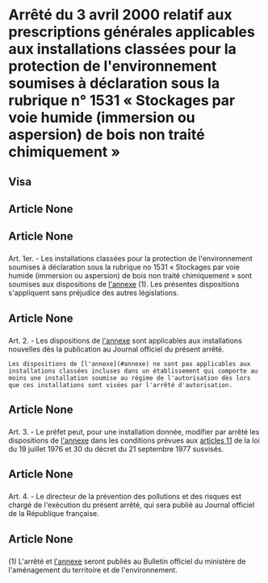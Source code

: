 # Arrêté du 3 avril 2000 relatif aux prescriptions générales applicables aux installations classées pour la protection de l'environnement soumises à déclaration sous la rubrique n° 1531 « Stockages par voie humide (immersion ou aspersion) de bois non traité chimiquement »

## Visa

## Article None

### 



## Article None

### 

Art. 1er. -  Les installations classées pour la protection de l'environnement soumises à déclaration sous la rubrique no 1531 « Stockages par voie humide (immersion ou aspersion) de bois non traité chimiquement » sont soumises aux dispositions de [l'annexe](#annexe) (1). Les présentes dispositions s'appliquent sans préjudice des autres législations.

## Article None

### 

Art. 2. -  Les dispositions de [l'annexe](#annexe) sont applicables aux installations nouvelles dès la publication au Journal officiel du présent arrêté.

    Les dispositions de [l'annexe](#annexe) ne sont pas applicables aux installations classées incluses dans un établissement qui comporte au moins une installation soumise au régime de l'autorisation dès lors que ces installations sont visées par l'arrêté d'autorisation.

## Article None

### 

Art. 3. -  Le préfet peut, pour une installation donnée, modifier par arrêté les dispositions de [l'annexe](#annexe) dans les conditions prévues aux [articles 11](https://aida.ineris.fr/consultation_document/2193#Article_11) de la loi du 19 juillet 1976 et 30 du décret du 21 septembre 1977 susvisés.

## Article None

### 

Art. 4. -  Le directeur de la prévention des pollutions et des risques est chargé de l'exécution du présent arrêté, qui sera publié au Journal officiel de la République française.

## Article None

### 

(1) L'arrêté et [l'annexe](#annexe) seront publiés au Bulletin officiel du ministère de l'aménagement du territoire et de l'environnement.